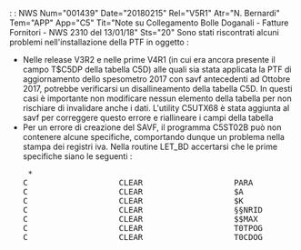  :  : NWS Num="001439" Date="20180215" Rel="V5R1" Atr="N. Bernardi" Tem="APP" App="C5" Tit="Note su Collegamento Bolle Doganali - Fatture Fornitori - NWS 2310 del 13/01/18" Sts="20"
Sono stati riscontrati alcuni problemi nell'installazione della PTF in oggetto : 

<ul>
<li>Nelle release V3R2 e nelle prime V4R1 (in cui era ancora presente il campo T$C5DP della tabella C5D) alle quali sia stata applicata la PTF di aggiornamento dello spesometro 2017 con savf antecedenti ad Ottobre 2017, potrebbe verificarsi un disallineamento della
tabella C5D. In questi casi è importante non modificare nessun elemento della tabella per non rischiare di invalidare anche i dati.
L'utility C5UTX68 è stata aggiunta al savf per correggere questo errore e riallineare i campi della tabella</li>
<li>Per un errore di creazione del SAVF, il programma C5ST02B può non contenere alcune specifiche,
comportando dunque un problema nella stampa dei registri iva.
Nella routine LET_BD accertarsi che le prime specifiche siano le seguenti : 
<pre>
 *
C                   CLEAR                   PARA
C                   CLEAR                   $A                3 0
C                   CLEAR                   $K                3 0
C                   CLEAR                   §§NRID            1
C                   CLEAR                   $$MAX            10 0
C                   CLEAR                   T0TPOG
C                   CLEAR                   T0CDOG
</pre>
</ul>
